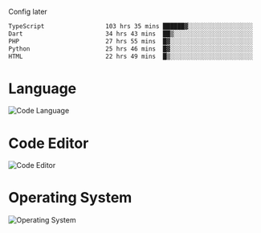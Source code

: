 <!-- ## Hi there 👋 -->
Config later

<!--
**rickrck/rickrck** is a ✨ _special_ ✨ repository because its `README.md` (this file) appears on your GitHub profile.

Here are some ideas to get you started:

- 🔭 I’m currently working on ...
- 🌱 I’m currently learning ...
- 👯 I’m looking to collaborate on ...
- 🤔 I’m looking for help with ...
- 💬 Ask me about ...
- 📫 How to reach me: ...
- 😄 Pronouns: ...
- ⚡ Fun fact: ...
-->

<!--START_SECTION:waka-->

```txt
TypeScript                 103 hrs 35 mins ██████▓░░░░░░░░░░░░░░░░░░   26.69 %
Dart                       34 hrs 43 mins  ██▒░░░░░░░░░░░░░░░░░░░░░░   08.95 %
PHP                        27 hrs 55 mins  █▓░░░░░░░░░░░░░░░░░░░░░░░   07.19 %
Python                     25 hrs 46 mins  █▓░░░░░░░░░░░░░░░░░░░░░░░   06.64 %
HTML                       22 hrs 49 mins  █▒░░░░░░░░░░░░░░░░░░░░░░░   05.88 %
```

<!--END_SECTION:waka-->

# Language
![Code Language](https://wakatime.com/share/@Rie/857855bd-8826-4360-bd0b-30668e651616.svg)

# Code Editor
![Code Editor](https://wakatime.com/share/@Rie/630d1d98-3d54-4afd-a23d-fa79134fc528.svg)

# Operating System
![Operating System](https://wakatime.com/share/@Rie/a7b1eb7d-159b-4b03-8226-3a05ad998782.svg)
